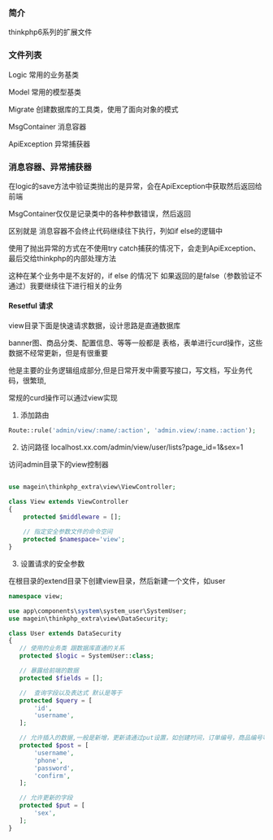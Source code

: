 ### 简介

thinkphp6系列的扩展文件

### 文件列表

Logic 常用的业务基类

Model 常用的模型基类

Migrate 创建数据库的工具类，使用了面向对象的模式

MsgContainer 消息容器

ApiException 异常捕获器

### 消息容器、异常捕获器

在logic的save方法中验证类抛出的是异常，会在ApiException中获取然后返回给前端

MsgContainer仅仅是记录类中的各种参数错误，然后返回

区别就是 消息容器不会终止代码继续往下执行，列如if else的逻辑中

使用了抛出异常的方式在不使用try catch捕获的情况下，会走到ApiException、最后交给thinkphp的内部处理方法

这种在某个业务中是不友好的，if else 的情况下 如果返回的是false（参数验证不通过）我要继续往下进行相关的业务

#### Resetful 请求

view目录下面是快速请求数据，设计思路是直通数据库

banner图、商品分类、配置信息、等等一般都是 表格，表单进行curd操作，这些数据不经常更新，但是有很重要

他是主要的业务逻辑组成部分,但是日常开发中需要写接口，写文档，写业务代码，很繁琐,

常规的curd操作可以通过view实现

1. 添加路由

```php
Route::rule('admin/view/:name/:action', 'admin.view/:name.:action');
```

2. 访问路径 localhost.xx.com/admin/view/user/lists?page_id=1&sex=1

访问admin目录下的view控制器

```php

use magein\thinkphp_extra\view\ViewController;

class View extends ViewController
{
    protected $middleware = [];
    
    // 指定安全参数文件的命令空间
    protected $namespace='view';
}
```

3. 设置请求的安全参数

在根目录的extend目录下创建view目录，然后新建一个文件，如user

 ```php
namespace view;

use app\components\system\system_user\SystemUser;
use magein\thinkphp_extra\view\DataSecurity;

class User extends DataSecurity
{
    // 使用的业务类 跟数据库直通的关系
    protected $logic = SystemUser::class;

    // 暴露给前端的数据
    protected $fields = [];

    //  查询字段以及表达式 默认是等于
    protected $query = [
        'id',
        'username',
    ];

    // 允许插入的数据,一般是新增，更新请通过put设置，如创建时间，订单编号，商品编号等等，一般新增后就不能修改了
    protected $post = [
        'username',
        'phone',
        'password',
        'confirm',
    ];

    // 允许更新的字段
    protected $put = [
        'sex',
    ];
}
```

 

